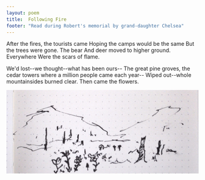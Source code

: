 ```yaml
---
layout: poem
title:  Following Fire
footer: "Read during Robert's memorial by grand-daughter Chelsea"
---
```




After the fires, the tourists came
Hoping the camps would be the same
But the trees were gone.  The bear
And deer moved to higher ground. Everywhere
Were the scars of flame.

We'd lost--we thought--what has been ours--
The great pine groves, the cedar towers
where a million people came each year--
Wiped out--whole mountainsides burned clear.
Then came the flowers.



![](./following-fire.jpg)
